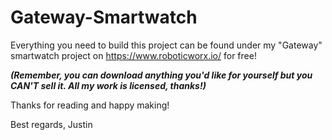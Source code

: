 # Gateway-Smartwatch

Everything you need to build this project can be found under my "Gateway" smartwatch project on https://www.roboticworx.io/ for free!

**_(Remember, you can download anything you'd like for yourself but you CAN'T sell it. All my work is licensed, thanks!)_**

Thanks for reading and happy making!

Best regards,
Justin
